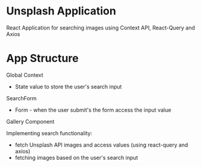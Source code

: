 # Unsplash Application

React Application for searching images using Context API, React-Query and Axios

# App Structure

Global Context

- State value to store the user's search input

SearchForm

- Form - when the user submit's the form access the input value

Gallery Component

Implementing search functionality:

- fetch Unsplash API images and access values (using react-query and axios)
- fetching images based on the user's search input
